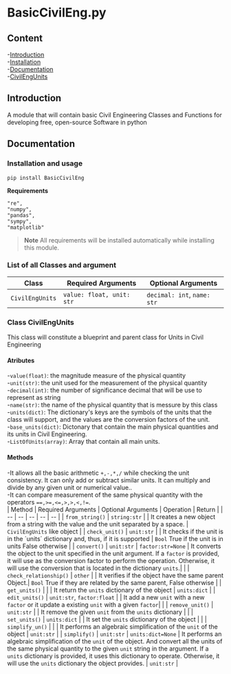 # BasicCivilEng.py
## Content
-[Introduction](#Introductio)  <br />
-[Installation](#Installation)  <br />
-[Documentation](#Documentation)  <br />
    -[CivilEngUnits](#CivilEngUnits) <br />

## Introduction
A module that will contain basic Civil Engineering Classes and Functions for developing free, open-source Software in python
## Documentation
### Installation and usage
```
pip install BasicCivilEng
```

**Requirements**

```
"re",
"numpy",
"pandas",
"sympy",
"matplotlib"
```
> **Note** All requirements will be installed automatically while installing this module.
### List of all Classes and argument
| Class | Required Arguments | Optional Arguments |
| -- | -- | -- |
| `CivilEngUnits` | `value: float, unit: str`  | `decimal: int`, `name: str`  |

### Class CivilEngUnits
This class will constitute a blueprint and parent class for Units in Civil Engineering

#### Atributes
-`value(float)`: the magnitude measure of the physical quantity  <br />
-`unit(str)`: the unit used for the measurement of the physical quantity  <br />
-`decimal(int)`: the number of significance decimal that will be use to represent as string  <br />
-`name(str)`: the name of the physical quantity that is messure by this class <br />
-`units(dict)`: The dictionary's keys are the symbols of the units that the class will support, and the values are the conversion factors of the unit. <br />
-`base_units(dict)`: Dictonary that contain the main physical quantities and its units in Civil Engineering. <br />
-`ListOfUnits(array)`: Array that contain all main units. <br />


#### Methods
-It allows all the basic arithmetic `+,-,*,/` while checking the unit consistency. It can only add or subtract similar units. It can multiply and divide by any given unit or numerical value..<br />
-It can compare measurement of the same physical quantity with the operators `==,>=,<=,>,>,<,!=`. <br />
| Method | Required Arguments | Optional Arguments | Operation | Return | 
| -- | -- | -- | -- | -- |
| `from_string()` | `string:str`  |  | It creates a new object from a string with the value and the unit separated by a space. | `CivilEngUnits` like object |
| `check_unit()` | `unit:str`  |  | It checks if the unit is in the ´units´ dictionary and, thus, if it is supported | `Bool` True if the unit is in units False otherwise |
| `convert()` | `unit:str`  | `factor:str=None` | It converts the object to the unit specified in the unit argument. If a `factor` is provided, it will use as the conversion factor to perform the operation. Otherwise, it will use the conversion that is located in the dictionary `units`.|  |
| `check_relationship()` | `other`  |  | It verifies if the object have the same parent Object.| `Bool` True if they are related by the same parent, False otherwise |
| `get_units()` |  |  | It return the `units` dictionary of the object | `units:dict` |
| `edit_units()` | `unit:str`, `factor:float`  |  | It add a new `unit` with a new `factor` or it update a existing `unit` with a given `factor`|  |
| `remove_unit()` | `unit:str` |  | It remove the given `unit` from the `units` dictionary |  |
| `set_units()` | `units:dict` |  | It set the `units` dictionary of the object |  |
| `simplify_un()` | |  | It performs an algebraic simplification of the `unit` of the object | `unit:str` |
| `simplify()` | `unit:str` |  `units:dict=None` |  It performs an algebraic simplification of the `unit` of the object. And convert all the units of the same physical quantity to the given `unit` string in the argument. If a `units` dictionary is provided, it uses this dictionary to operate. Otherwise, it will use the `units` dictionary the object provides. | `unit:str` |








   
